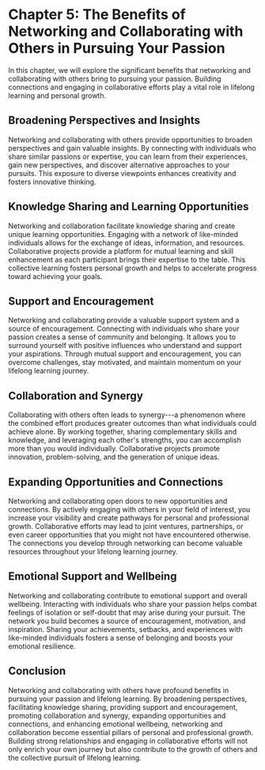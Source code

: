 Chapter 5: The Benefits of Networking and Collaborating with Others in Pursuing Your Passion
============================================================================================

In this chapter, we will explore the significant benefits that networking and collaborating with others bring to pursuing your passion. Building connections and engaging in collaborative efforts play a vital role in lifelong learning and personal growth.

Broadening Perspectives and Insights
------------------------------------

Networking and collaborating with others provide opportunities to broaden perspectives and gain valuable insights. By connecting with individuals who share similar passions or expertise, you can learn from their experiences, gain new perspectives, and discover alternative approaches to your pursuits. This exposure to diverse viewpoints enhances creativity and fosters innovative thinking.

Knowledge Sharing and Learning Opportunities
--------------------------------------------

Networking and collaboration facilitate knowledge sharing and create unique learning opportunities. Engaging with a network of like-minded individuals allows for the exchange of ideas, information, and resources. Collaborative projects provide a platform for mutual learning and skill enhancement as each participant brings their expertise to the table. This collective learning fosters personal growth and helps to accelerate progress toward achieving your goals.

Support and Encouragement
-------------------------

Networking and collaborating provide a valuable support system and a source of encouragement. Connecting with individuals who share your passion creates a sense of community and belonging. It allows you to surround yourself with positive influences who understand and support your aspirations. Through mutual support and encouragement, you can overcome challenges, stay motivated, and maintain momentum on your lifelong learning journey.

Collaboration and Synergy
-------------------------

Collaborating with others often leads to synergy---a phenomenon where the combined effort produces greater outcomes than what individuals could achieve alone. By working together, sharing complementary skills and knowledge, and leveraging each other's strengths, you can accomplish more than you would individually. Collaborative projects promote innovation, problem-solving, and the generation of unique ideas.

Expanding Opportunities and Connections
---------------------------------------

Networking and collaborating open doors to new opportunities and connections. By actively engaging with others in your field of interest, you increase your visibility and create pathways for personal and professional growth. Collaborative efforts may lead to joint ventures, partnerships, or even career opportunities that you might not have encountered otherwise. The connections you develop through networking can become valuable resources throughout your lifelong learning journey.

Emotional Support and Wellbeing
-------------------------------

Networking and collaborating contribute to emotional support and overall wellbeing. Interacting with individuals who share your passion helps combat feelings of isolation or self-doubt that may arise during your pursuit. The network you build becomes a source of encouragement, motivation, and inspiration. Sharing your achievements, setbacks, and experiences with like-minded individuals fosters a sense of belonging and boosts your emotional resilience.

Conclusion
----------

Networking and collaborating with others have profound benefits in pursuing your passion and lifelong learning. By broadening perspectives, facilitating knowledge sharing, providing support and encouragement, promoting collaboration and synergy, expanding opportunities and connections, and enhancing emotional wellbeing, networking and collaboration become essential pillars of personal and professional growth. Building strong relationships and engaging in collaborative efforts will not only enrich your own journey but also contribute to the growth of others and the collective pursuit of lifelong learning.
